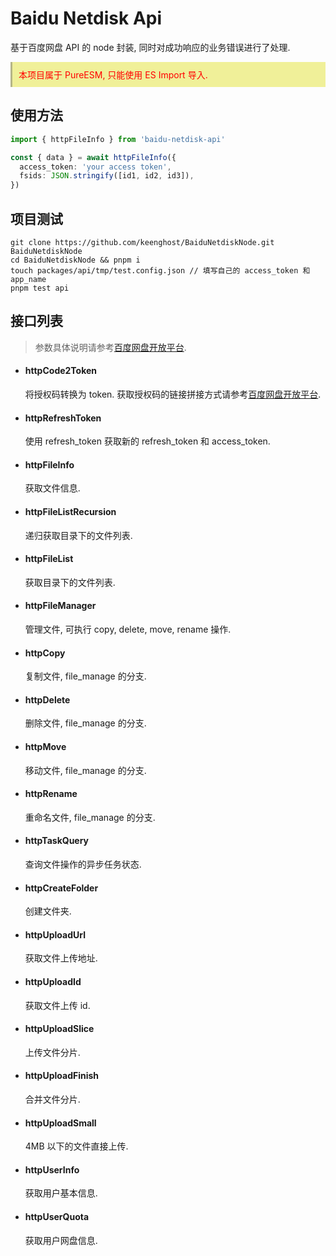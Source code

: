 # Baidu Netdisk Api

基于百度网盘 API 的 node 封装, 同时对成功响应的业务错误进行了处理.

<p style="background: #F0F099; padding: 10px; border-left: 3px solid #B5B588; color: #FF0000;">本项目属于 PureESM, 只能使用 ES Import 导入.</p>

## 使用方法

```typescript
import { httpFileInfo } from 'baidu-netdisk-api'

const { data } = await httpFileInfo({
  access_token: 'your access token',
  fsids: JSON.stringify([id1, id2, id3]),
})
```

## 项目测试

```
git clone https://github.com/keenghost/BaiduNetdiskNode.git BaiduNetdiskNode
cd BaiduNetdiskNode && pnpm i
touch packages/api/tmp/test.config.json // 填写自己的 access_token 和 app_name
pnpm test api
```

## 接口列表

> 参数具体说明请参考[百度网盘开放平台](https://pan.baidu.com/union).

- #### httpCode2Token

  将授权码转换为 token. 获取授权码的链接拼接方式请参考[百度网盘开放平台](https://pan.baidu.com/union).

- #### httpRefreshToken

  使用 refresh_token 获取新的 refresh_token 和 access_token.

- #### httpFileInfo

  获取文件信息.

- #### httpFileListRecursion

  递归获取目录下的文件列表.

- #### httpFileList

  获取目录下的文件列表.

- #### httpFileManager

  管理文件, 可执行 copy, delete, move, rename 操作.

- #### httpCopy

  复制文件, file_manage 的分支.

- #### httpDelete

  删除文件, file_manage 的分支.

- #### httpMove

  移动文件, file_manage 的分支.

- #### httpRename

  重命名文件, file_manage 的分支.

- #### httpTaskQuery

  查询文件操作的异步任务状态.

- #### httpCreateFolder

  创建文件夹.

- #### httpUploadUrl

  获取文件上传地址.

- #### httpUploadId

  获取文件上传 id.

- #### httpUploadSlice

  上传文件分片.

- #### httpUploadFinish

  合并文件分片.

- #### httpUploadSmall

  4MB 以下的文件直接上传.

- #### httpUserInfo

  获取用户基本信息.

- #### httpUserQuota

  获取用户网盘信息.
